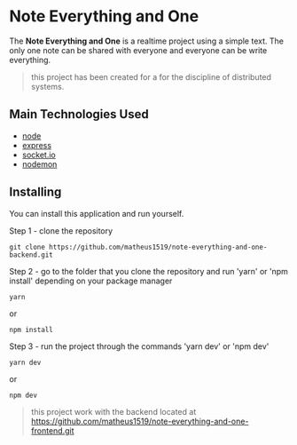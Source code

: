 # Note Everything and One
The <b>Note Everything and One</b> is a realtime project using a simple text. The only one note can be shared with everyone and everyone can be write everything.

> this project has been created for a for the discipline of distributed systems. 


## Main Technologies Used
- [node](https://nodejs.org/en/)
- [express](https://expressjs.com/pt-br/)
- [socket.io](https://socket.io)
- [nodemon](https://github.com/remy/nodemon)

## Installing
You can install this application and run yourself.

Step 1 - clone the repository

```
git clone https://github.com/matheus1519/note-everything-and-one-backend.git
```

Step 2 - go to the folder that you clone the repository and run 'yarn' or 'npm install' depending on your package manager

```
yarn
```
or
```
npm install
```

Step 3 - run the project through the commands 'yarn dev' or 'npm dev'

```
yarn dev
```
or
```
npm dev
```

> this project work with the backend located at https://github.com/matheus1519/note-everything-and-one-frontend.git
